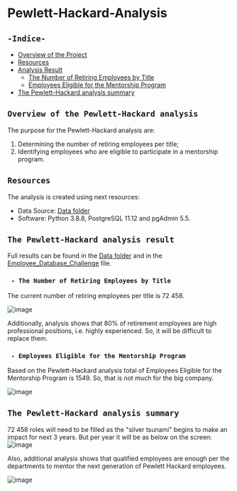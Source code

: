 # Pewlett-Hackard-Analysis
## `-Indice-`	
	
- [Overview of the Project](#overview-of-the-Pewlett-Hackard-analysis)	
- [Resources](#resources)	
- [Analysis Result](#the-Pewlett-Hackard-analysis-result)	
  - [The Number of Retiring Employees by Title](#the-number-of-retiring-employees-by-title)	
  - [Employees Eligible for the Mentorship Program](#employees-eligible-for-the-Mentorship-Program)
- [The Pewlett-Hackard analysis summary](#the-Pewlett-Hackard-analysis-summary)	
	
## `Overview of the Pewlett-Hackard analysis`	
	
The purpose for the Pewlett-Hackard analysis are: 	
1. Determining the number of retiring employees per title; 
2. Identifying employees who are eligible to participate in a mentorship program.	
## `Resources`	
The analysis is created using next resources:	
  - Data Source: [Data folder](./Data/)	
  - Software: Python 3.8.8, PostgreSQL 11.12 and pgAdmin 5.5.	
## `The Pewlett-Hackard analysis result`	
	
Full results can be found in the [Data folder](./Data) and in the [Employee_Database_Challenge](./Employee_Database_challenge.sql) file.	
  ### ` - The Number of Retiring Employees by Title`	

The current number of retiring employees per title is 72 458.
  
![image](https://user-images.githubusercontent.com/68247343/129509036-d509706c-d23f-42f1-a427-5b052b7be1d1.png)

Additionally, analysis shows that 80% of retirement employees are high professional positions, i.e. highly experienced. So, it will be difficult to replace them.

  ### ` - Employees Eligible for the Mentorship Program`	

Based on the Pewlett-Hackard analysis total of Employees Eligible for the Mentorship Program is 1549. So, that is not much for the big company.

![image](https://user-images.githubusercontent.com/68247343/129509123-64c5736d-2bad-4d01-901b-81dc62bbb0dd.png)

## `The Pewlett-Hackard analysis summary`	

72 458 roles will need to be filled as the "silver tsunami" begins to make an impact for next 3 years. 
But per year it will be as below on the screen:
![image](https://user-images.githubusercontent.com/68247343/129509160-12d8fb74-2467-49f9-ab3a-fbab0bb1d76b.png)

Also, additional analysis shows that qualified employees are enough per the departments to mentor the next generation of Pewlett Hackard employees.

![image](https://user-images.githubusercontent.com/68247343/129509198-873319cb-83d5-4f88-a02c-4b919ce70439.png)
